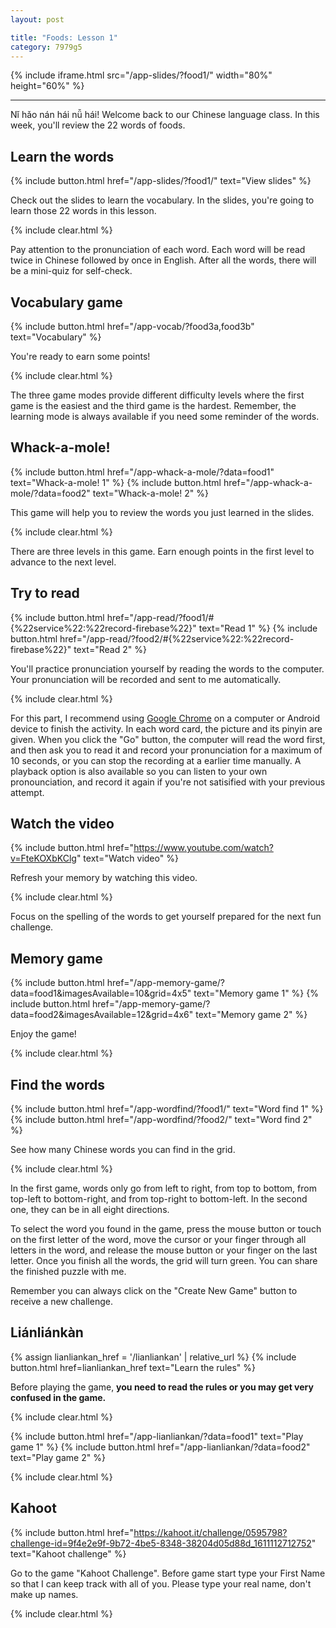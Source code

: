 ```yaml
---
layout: post

title: "Foods: Lesson 1"
category: 7979g5
---
```


{% include iframe.html src="/app-slides/?food1/" width="80%" height="60%" %}

---

Nǐ hǎo nán hái nǚ hái! Welcome back to our Chinese language class. In this week, you'll review the 22 words of foods.

## Learn the words

{% include button.html href="/app-slides/?food1/" text="View slides" %}

Check out the slides to learn the vocabulary. In the slides, you're going to learn those 22 words in this lesson.

{% include clear.html %}

Pay attention to the pronunciation of each word. Each word will be read twice in Chinese followed by once in English. After all the words, there will be a mini-quiz for self-check.

## Vocabulary game

{% include button.html href="/app-vocab/?food3a,food3b" text="Vocabulary" %}

You're ready to earn some points!

{% include clear.html %}

The three game modes provide different difficulty levels where the first game is the easiest and the third game is the hardest. Remember, the learning mode is always available if you need some reminder of the words.

## Whack-a-mole!

{% include button.html href="/app-whack-a-mole/?data=food1" text="Whack-a-mole! 1" %} {% include button.html href="/app-whack-a-mole/?data=food2" text="Whack-a-mole! 2" %}

This game will help you to review the words you just learned in the slides.

{% include clear.html %}

There are three levels in this game. Earn enough points in the first level to advance to the next level.

## Try to read

{% include button.html href="/app-read/?food1/#{%22service%22:%22record-firebase%22}" text="Read 1" %} {% include button.html href="/app-read/?food2/#{%22service%22:%22record-firebase%22}" text="Read 2" %}

You'll practice pronunciation yourself by reading the words to the computer. Your pronunciation will be recorded and sent to me automatically.

{% include clear.html %}

For this part, I recommend using [Google Chrome][chrome] on a computer or Android device to finish the activity. In each word card, the picture and its pinyin are given. When you click the "Go" button, the computer will read the word first, and then ask you to read it and record your pronunciation for a maximum of 10 seconds, or you can stop the recording at a earlier time manually. A playback option is also available so you can listen to your own pronounciation, and record it again if you're not satisified with your previous attempt.

## Watch the video

{% include button.html href="https://www.youtube.com/watch?v=FteKOXbKClg" text="Watch video" %}

Refresh your memory by watching this video.

{% include clear.html %}

Focus on the spelling of the words to get yourself prepared for the next fun challenge.

## Memory game

{% include button.html href="/app-memory-game/?data=food1&imagesAvailable=10&grid=4x5" text="Memory game 1" %} {% include button.html href="/app-memory-game/?data=food2&imagesAvailable=12&grid=4x6" text="Memory game 2" %}

Enjoy the game!

{% include clear.html %}

## Find the words

{% include button.html href="/app-wordfind/?food1/" text="Word find 1" %} {% include button.html href="/app-wordfind/?food2/" text="Word find 2" %}

See how many Chinese words you can find in the grid.

{% include clear.html %}

In the first game, words only go from left to right, from top to bottom, from top-left to bottom-right, and from top-right to bottom-left. In the second one, they can be in all eight directions.

To select the word you found in the game, press the mouse button or touch on the first letter of the word, move the cursor or your finger through all letters in the word, and release the mouse button or your finger on the last letter. Once you finish all the words, the grid will turn green. You can share the finished puzzle with me.

Remember you can always click on the "Create New Game" button to receive a new challenge.

## Liánliánkàn

{% assign lianliankan_href = '/lianliankan' | relative_url %}
{% include button.html href=lianliankan_href text="Learn the rules" %}

Before playing the game, **you need to read the rules or you may get very confused in the game.**

{% include clear.html %}

{% include button.html href="/app-lianliankan/?data=food1" text="Play game 1" %} {% include button.html href="/app-lianliankan/?data=food2" text="Play game 2" %}

{% include clear.html %}

## Kahoot

{% include button.html href="https://kahoot.it/challenge/0595798?challenge-id=9f4e2e9f-9b72-4be5-8348-38204d05d88d_1611112712752" text="Kahoot challenge" %}

Go to the game "Kahoot Challenge". Before game start type your First Name so that I can keep track with all of you. Please type your real name, don't make up names.

{% include clear.html %}

[chrome]: https://www.google.com/intl/en/chrome/
